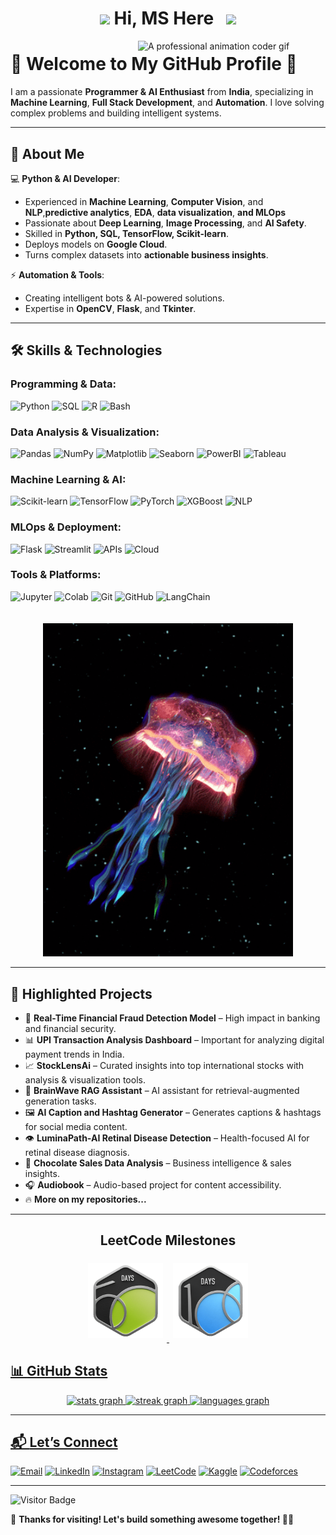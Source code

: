 <div align="center">
  <h1 align="center">
    <img src="https://media.giphy.com/media/hvRJCLFzcasrR4ia7z/giphy.gif" width="35">&nbsp;Hi, MS Here &nbsp;
    <img src="https://media.giphy.com/media/hvRJCLFzcasrR4ia7z/giphy.gif" width="35">
  </h1>
</div>

<div>
  <img src="https://github.com/user-attachments/assets/754f7f48-57b4-4b8f-9054-b21ef7803698" width="300px" align="right" alt="A professional animation coder gif"/>
</div>

# 👋 **Welcome to My GitHub Profile** 🎉

I am a passionate **Programmer & AI Enthusiast** from **India**, specializing in **Machine Learning**, **Full Stack Development**, and **Automation**. I love solving complex problems and building intelligent systems.

---

## 🚀 **About Me**

💻 **Python & AI Developer**: 
- Experienced in **Machine Learning**, **Computer Vision**, and **NLP**,**predictive analytics**, **EDA**, **data visualization**, **and MLOps**
- Passionate about **Deep Learning**, **Image Processing**, and **AI Safety**.
- Skilled in **Python, SQL, TensorFlow, Scikit-learn**.   
- Deploys models on **Google Cloud**.  
- Turns complex datasets into **actionable business insights**.

⚡ **Automation & Tools**:
- Creating intelligent bots & AI-powered solutions.
- Expertise in **OpenCV**, **Flask**, and **Tkinter**.

---

## 🛠️ **Skills & Technologies**

### **Programming & Data**:
![Python](https://img.shields.io/badge/-Python-3776AB?logo=python&logoColor=white)
![SQL](https://img.shields.io/badge/-SQL-4479A1?logo=postgresql&logoColor=white)
![R](https://img.shields.io/badge/-R-276DC3?logo=r&logoColor=white)
![Bash](https://img.shields.io/badge/-Bash-4EAA25?logo=gnu-bash&logoColor=white)

### **Data Analysis & Visualization**:
![Pandas](https://img.shields.io/badge/-Pandas-150458?logo=pandas&logoColor=white)
![NumPy](https://img.shields.io/badge/-NumPy-013243?logo=numpy&logoColor=white)
![Matplotlib](https://img.shields.io/badge/-Matplotlib-11557C?logo=matplotlib&logoColor=white)
![Seaborn](https://img.shields.io/badge/-Seaborn-1A2F43?logo=seaborn&logoColor=white)
![PowerBI](https://img.shields.io/badge/-PowerBI-F2C811?logo=microsoft-power-bi&logoColor=black)
![Tableau](https://img.shields.io/badge/-Tableau-E97627?logo=tableau&logoColor=white)

### **Machine Learning & AI**:
![Scikit-learn](https://img.shields.io/badge/-Scikit--learn-F7931E?logo=scikit-learn&logoColor=white)
![TensorFlow](https://img.shields.io/badge/-TensorFlow-FF6F00?logo=tensorflow&logoColor=white)
![PyTorch](https://img.shields.io/badge/-PyTorch-EE4C2C?logo=pytorch&logoColor=white)
![XGBoost](https://img.shields.io/badge/-XGBoost-FF6600?logo=xgboost&logoColor=white)
![NLP](https://img.shields.io/badge/-NLP-5C2D91?logo=ai&logoColor=white)

### **MLOps & Deployment**:
![Flask](https://img.shields.io/badge/-Flask-000000?logo=flask&logoColor=white)
![Streamlit](https://img.shields.io/badge/-Streamlit-FF4B4B?logo=streamlit&logoColor=white)
![APIs](https://img.shields.io/badge/-API-007ACC?logo=api&logoColor=white)
![Cloud](https://img.shields.io/badge/-Google_Cloud-A52714?logo=google-cloud&logoColor=white)

### **Tools & Platforms**:
![Jupyter](https://img.shields.io/badge/-Jupyter-F37626?logo=jupyter&logoColor=white)
![Colab](https://img.shields.io/badge/-Google_Colab-F9AB00?logo=google-colab&logoColor=white)
![Git](https://img.shields.io/badge/-Git-F05032?logo=git&logoColor=white)
![GitHub](https://img.shields.io/badge/-GitHub-181717?logo=github&logoColor=white)
![LangChain](https://img.shields.io/badge/-LangChain-00BFFF?logo=ai&logoColor=white)

<!-- Big Jellyfish GIF -->
<div align="center">
  <img src="https://github.com/Manishkumarsingh41/Extra/blob/main/jellyfish.gif"
       alt="Jellyfish GIF" width="400" style="margin-top: 20px;" />
</div>

---

## 📌 **Highlighted Projects**
- 🚀 **Real-Time Financial Fraud Detection Model** – High impact in banking and financial security.  
- 📊 **UPI Transaction Analysis Dashboard** – Important for analyzing digital payment trends in India.  
- 📈 **StockLensAi** – Curated insights into top international stocks with analysis & visualization tools.  
- 🤖 **BrainWave RAG Assistant** – AI assistant for retrieval-augmented generation tasks.  
- 🖼️ **AI Caption and Hashtag Generator** – Generates captions & hashtags for social media content.  
- 👁️ **LuminaPath-AI Retinal Disease Detection** – Health-focused AI for retinal disease diagnosis.  
- 🍫 **Chocolate Sales Data Analysis** – Business intelligence & sales insights.  
- 🎧 **Audiobook** – Audio-based project for content accessibility.
- 🔥 **More on my repositories...**

---

<div align="center">
  <h2>LeetCode Milestones</h2>

  <!-- 50-day, 100-day and jellyfish GIFs -->
  <p>
    <a href="https://leetcode.com/manishkumarsingh41/" target="_blank" rel="noopener noreferrer">
      <img src="https://github.com/Manishkumarsingh41/Extra/raw/main/50%20days.gif" 
           alt="50 Day Streak" height="120" style="margin:6px;" />
    </a>
    <a href="https://leetcode.com/manishkumarsingh41/" target="_blank" rel="noopener noreferrer">
      <img src="https://github.com/Manishkumarsingh41/Extra/raw/main/100%20days.gif" 
           alt="100 Day Streak" height="120" style="margin:6px;" />
  </p>

</div>

## 📊 **GitHub Stats**

<div align="center">
  <img src="https://github-readme-stats.vercel.app/api?username=Manishkumarsingh41&show_icons=true&theme=radical&include_all_commits=true" height="150" alt="stats graph"  />
  <img src="https://streak-stats.demolab.com?user=Manishkumarsingh41&theme=radical" height="150" alt="streak graph"  />
  <img src="https://github-readme-stats.vercel.app/api/top-langs?username=Manishkumarsingh41&layout=compact&langs_count=5&theme=radical" height="150" alt="languages graph"  />
</div>

---

## 📬 **Let’s Connect**

[![Email](https://img.shields.io/badge/Email-D14836?logo=gmail&logoColor=white)](mailto:singhmanish5323@gmail.com)
[![LinkedIn](https://img.shields.io/badge/LinkedIn-0077B5?logo=linkedin&logoColor=white)](https://www.linkedin.com/in/manish-kumar-singh-5a8162214/)
[![Instagram](https://img.shields.io/badge/Instagram-E4405F?logo=instagram&logoColor=white)](https://www.instagram.com/iammanishsinghrajput07?igsh=MWgxb2x5a2kxdjVmMw==)
[![LeetCode](https://img.shields.io/badge/LeetCode-FFA116?logo=leetcode&logoColor=white)](https://leetcode.com/u/Manishkumarsingh41/)
[![Kaggle](https://img.shields.io/badge/Kaggle-20BEFF?logo=kaggle&logoColor=white)](https://www.kaggle.com/manish5323)
[![Codeforces](https://img.shields.io/badge/Codeforces-1F8ACB?logo=codeforces&logoColor=white)](https://codeforces.com/profile/msrajput41)


---
![Visitor Badge](https://visitor-badge.laobi.icu/badge?page_id=Manishkumarsingh41.Manishkumarsingh41)

🌟 **Thanks for visiting! Let's build something awesome together! 🚀😊**


